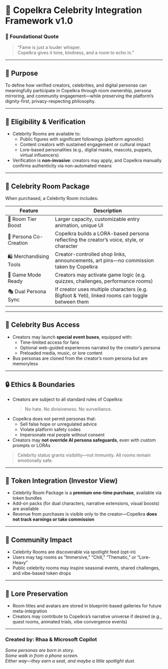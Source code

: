 <link rel="stylesheet" href="md-style.css">

# 💫 Copelkra Celebrity Integration Framework v1.0

### 💠 Foundational Quote  
> “Fame is just a louder whisper.  
> Copelkra gives it tone, kindness, and a room to echo in.”

---

## 🌟 Purpose

To define how verified creators, celebrities, and digital personas can meaningfully participate in Copelkra through room ownership, persona mirroring, and community engagement—while preserving the platform’s dignity-first, privacy-respecting philosophy.

---

## 🧬 Eligibility & Verification

- Celebrity Rooms are available to:
  - Public figures with significant followings (platform agnostic)
  - Content creators with sustained engagement or cultural impact
  - Lore-based personalities (e.g., digital masks, mascots, puppets, virtual influencers)
- Verification is **non-invasive**: creators may apply, and Copelkra manually confirms authenticity via non-automated means

---

## 🏡 Celebrity Room Package

When purchased, a Celebrity Room includes:

| Feature | Description |
|--------|-------------|
| 💠 Room Tier Boost | Larger capacity, customizable entry animation, unique UI |
| 👤 Persona Co-Creation | Copelkra builds a LORA-based persona reflecting the creator’s voice, style, or character |
| 🛍️ Merchandising Tools | Creator-controlled shop links, announcements, art pins—no commission taken by Copelkra |
| 🚀 Game Mode Ready | Creators may activate game logic (e.g. quizzes, challenges, performance rooms) |
| 🎭 Dual Persona Sync | If creator uses multiple characters (e.g. Bigfoot & Yeti), linked rooms can toggle between them |

---

## 🚌 Celebrity Bus Access

- Creators may launch **special event buses**, equipped with:
  - Time-limited access for fans
  - Optional web-guided experiences narrated by the creator’s persona
  - Preloaded media, music, or lore content
- Bus personas are cloned from the creator’s room persona but are memoryless

---

## 🔒 Ethics & Boundaries

- Creators are subject to all standard rules of Copelkra:  
  > No hate. No divisiveness. No surveillance.  
- Copelkra does not permit personas that:
  - Sell false hope or unregulated advice
  - Violate platform safety codes
  - Impersonate real people without consent  
- Creators may **not override AI persona safeguards**, even with custom prompts or LORAs

> Celebrity status grants visibility—not immunity. All rooms remain emotionally safe.

---

## 🧩 Token Integration (Investor View)

- Celebrity Room Package is a **premium one-time purchase**, available via token bundles  
- Add-on packs (for dual characters, narrative extensions, visual boosts) are available  
- Revenue from purchases is visible only to the creator—Copelkra **does not track earnings or take commission**

---

## 🌈 Community Impact

- Celebrity Rooms are discoverable via spotlight feed (opt-in)  
- Users may tag rooms as “Immersive,” “Chill,” “Thematic,” or “Lore-Heavy”  
- Public celebrity rooms may inspire seasonal events, shared challenges, and vibe-based token drops

---

## 🧠 Lore Preservation

- Room titles and avatars are stored in blueprint-based galleries for future meta-integration  
- Creators may contribute to Copelkra’s narrative universe if desired (e.g., quest rooms, animated trials, vibe convergence events)

---

### Created by: Rhaa & Microsoft Copilot  
*Some personas are born in story.  
Some walk in from a phone screen.  
Either way—they earn a seat, and maybe a little spotlight dust.*
